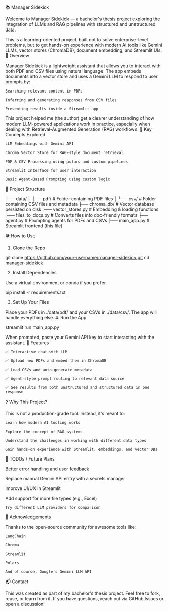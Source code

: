 📚 Manager Sidekick

Welcome to Manager Sidekick — a bachelor's thesis project exploring the integration of LLMs and RAG pipelines with structured and unstructured data.

This is a learning-oriented project, built not to solve enterprise-level problems, but to get hands-on experience with modern AI tools like Gemini LLMs, vector stores (ChromaDB), document embedding, and Streamlit UIs.
🚀 Overview

Manager Sidekick is a lightweight assistant that allows you to interact with both PDF and CSV files using natural language. The app embeds documents into a vector store and uses a Gemini LLM to respond to user prompts by:

    Searching relevant content in PDFs

    Inferring and generating responses from CSV files

    Presenting results inside a Streamlit app

This project helped me (the author) get a clearer understanding of how modern LLM-powered applications work in practice, especially when dealing with Retrieval-Augmented Generation (RAG) workflows.
🧠 Key Concepts Explored

    LLM Embeddings with Gemini API

    Chroma Vector Store for RAG-style document retrieval

    PDF & CSV Processing using polars and custom pipelines

    Streamlit Interface for user interaction

    Basic Agent-Based Prompting using custom logic

📂 Project Structure

├── data/
│   ├── pdf/              # Folder containing PDF files
│   └── csv/              # Folder containing CSV files and metadata
├── chroma_db/            # Vector database persisted on disk
├── vector_stores.py      # Embedding & loading functions
├── files_to_docs.py      # Converts files into doc-friendly formats
├── agent.py              # Prompting agents for PDFs and CSVs
├── main_app.py           # Streamlit frontend (this file)

🛠 How to Use
1. Clone the Repo

git clone https://github.com/your-username/manager-sidekick.git
cd manager-sidekick

2. Install Dependencies

Use a virtual environment or conda if you prefer.

pip install -r requirements.txt

3. Set Up Your Files

Place your PDFs in ./data/pdf/ and your CSVs in ./data/csv/. The app will handle everything else.
4. Run the App

streamlit run main_app.py

When prompted, paste your Gemini API key to start interacting with the assistant.
🧪 Features

    ✅ Interactive chat with LLM

    ✅ Upload new PDFs and embed them in ChromaDB

    ✅ Load CSVs and auto-generate metadata

    ✅ Agent-style prompt routing to relevant data source

    ✅ See results from both unstructured and structured data in one response

❓ Why This Project?

This is not a production-grade tool. Instead, it’s meant to:

    Learn how modern AI tooling works

    Explore the concept of RAG systems

    Understand the challenges in working with different data types

    Gain hands-on experience with Streamlit, embeddings, and vector DBs

📌 TODOs / Future Plans

Better error handling and user feedback

Replace manual Gemini API entry with a secrets manager

Improve UI/UX in Streamlit

Add support for more file types (e.g., Excel)

    Try different LLM providers for comparison

🤝 Acknowledgements

Thanks to the open-source community for awesome tools like:

    LangChain

    Chroma

    Streamlit

    Polars

    And of course, Google's Gemini LLM API

📬 Contact

This was created as part of my bachelor's thesis project. Feel free to fork, reuse, or learn from it. If you have questions, reach out via GitHub Issues or open a discussion!
